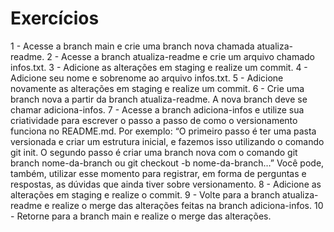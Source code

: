 # Exercícios

1 - Acesse a branch main e crie uma branch nova chamada atualiza-readme.
2 - Acesse a branch atualiza-readme e crie um arquivo chamado infos.txt.
3 - Adicione as alterações em staging e realize um commit.
4 - Adicione seu nome e sobrenome ao arquivo infos.txt.
5 - Adicione novamente as alterações em staging e realize um commit.
6 - Crie uma branch nova a partir da branch atualiza-readme. A nova branch deve se chamar adiciona-infos.
7 - Acesse a branch adiciona-infos e utilize sua criatividade para escrever o passo a passo de como o versionamento funciona no README.md. Por exemplo: “O primeiro passo é ter uma pasta versionada e criar um estrutura inicial, e fazemos isso utilizando o comando git init. O segundo passo é criar uma branch nova com o comando git branch nome-da-branch ou git checkout -b nome-da-branch…” Você pode, também, utilizar esse momento para registrar, em forma de perguntas e respostas, as dúvidas que ainda tiver sobre versionamento.
8 - Adicione as alterações em staging e realize o commit.
9 - Volte para a branch atualiza-readme e realize o merge das alterações feitas na branch adiciona-infos.
10 - Retorne para a branch main e realize o merge das alterações.

